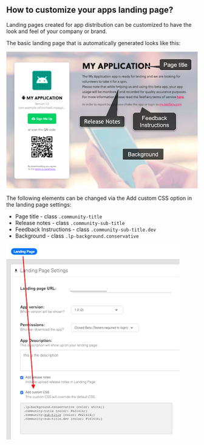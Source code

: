 ## How to customize your apps landing page?
Landing pages created for app distribution can be customized to have the look and feel of your company or brand.

The basic landing page that is automatically generated looks like this:

![landing page](/img/landing-page-customization-areas.png)

The following elements can be changed via the Add custom CSS option in the landing page settings:
 * Page title - class `.community-title`
 * Release notes - class `.community-sub-title`
 * Feedback Instructions - class `.community-sub-title.dev`
 * Background - class `.lp-background.conservative`
 
 
 ![css editing](/img/landing-page-customization-css-place.png)
